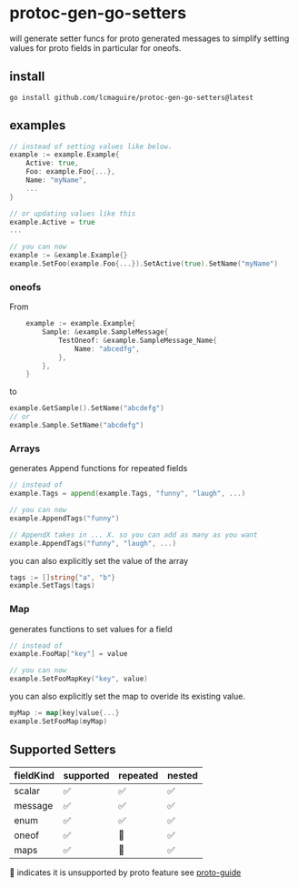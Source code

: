 # protoc-gen-go-setters

will generate setter funcs for proto generated messages to simplify setting values for proto fields in particular for oneofs.

## install

```
go install github.com/lcmaguire/protoc-gen-go-setters@latest
```

## examples

```.go
// instead of setting values like below.
example := example.Example{
    Active: true,
    Foo: example.Foo{...},
    Name: "myName",
    ...
}

// or updating values like this
example.Active = true
...

// you can now
example := &example.Example{}
example.SetFoo(example.Foo{...}).SetActive(true).SetName("myName")
```

### oneofs

From
```.go
	example := example.Example{
		Sample: &example.SampleMessage{
			TestOneof: &example.SampleMessage_Name{
				Name: "abcedfg",
			},
		},
	}
```

to 
```.go
example.GetSample().SetName("abcdefg")
// or
example.Sample.SetName("abcdefg")
```

### Arrays 

generates Append functions for repeated fields 

```.go
// instead of
example.Tags = append(example.Tags, "funny", "laugh", ...)

// you can now 
example.AppendTags("funny")

// AppendX takes in ... X. so you can add as many as you want
example.AppendTags("funny", "laugh", ...)
```

you can also explicitly set the value of the array 
```.go
tags := []string{"a", "b"}
example.SetTags(tags)
```

### Map

generates functions to set values for a field 

```.go
// instead of
example.FooMap["key"] = value

// you can now
example.SetFooMapKey("key", value)
```

you can also explicitly set the map to overide its existing value.
```.go
myMap := map[key]value{...}
example.SetFooMap(myMap)
```


## Supported Setters

| fieldKind | supported          | repeated           | nested             |
| --------- | ------------------ | ------------------ | ------------------ |
| scalar    | :white_check_mark: | :white_check_mark: | :white_check_mark: |
| message   | :white_check_mark: | :white_check_mark: | :white_check_mark: |
| enum      | :white_check_mark: | :white_check_mark:                | :white_check_mark: |
| oneof     | :white_check_mark: | :moyai:            | :white_check_mark: |
| maps      | :white_check_mark:                | :moyai:            | :white_check_mark:                |


:moyai: indicates it is unsupported by proto feature see [proto-guide](https://protobuf.dev/programming-guides/proto3/)